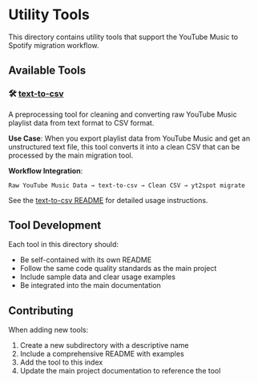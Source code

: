 # Utility Tools

This directory contains utility tools that support the YouTube Music to Spotify migration workflow.

## Available Tools

### 🛠️ [text-to-csv](./text-to-csv/)

A preprocessing tool for cleaning and converting raw YouTube Music playlist data from text format to CSV format.

**Use Case**: When you export playlist data from YouTube Music and get an unstructured text file, this tool converts it into a clean CSV that can be processed by the main migration tool.

**Workflow Integration**:

```
Raw YouTube Music Data → text-to-csv → Clean CSV → yt2spot migrate
```

See the [text-to-csv README](./text-to-csv/README.md) for detailed usage instructions.

## Tool Development

Each tool in this directory should:

- Be self-contained with its own README
- Follow the same code quality standards as the main project
- Include sample data and clear usage examples
- Be integrated into the main documentation

## Contributing

When adding new tools:

1. Create a new subdirectory with a descriptive name
2. Include a comprehensive README with examples
3. Add the tool to this index
4. Update the main project documentation to reference the tool
